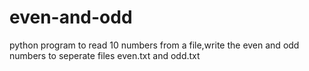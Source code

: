 # even-and-odd
python program to read 10 numbers from a file,write the even and odd numbers to seperate files even.txt and odd.txt

